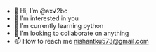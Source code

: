 - 👋 Hi, I’m @ax√2bc
- 👀 I’m interested in you
- 🌱 I’m currently learning python
- 💞️ I’m looking to collaborate on anything 
- 📫 How to reach me nishantku573@gmail.com


<!---
Pyaarmera/Pyaarmera is a ✨ special ✨ repository because its `README.md` (this file) appears on your GitHub profile.
You can click the Preview link to take a look at your changes.
--->
